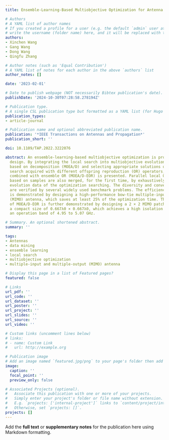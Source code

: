 ```yaml
---
title: Ensemble-Learning-Based Multiobjective Optimization for Antenna Design

# Authors
# A YAML list of author names
# If you created a profile for a user (e.g. the default `admin` user at `content/authors/admin/`), 
# write the username (folder name) here, and it will be replaced with their full name and linked to their profile.
authors:
- Xinchen Wang
- Gang Wang
- Dong Wang
- Qingfu Zhang

# Author notes (such as 'Equal Contribution')
# A YAML list of notes for each author in the above `authors` list
author_notes: []

date: '2023-02-01'

# Date to publish webpage (NOT necessarily Bibtex publication's date).
publishDate: '2024-10-30T07:28:58.278194Z'

# Publication type.
# A single CSL publication type but formatted as a YAML list (for Hugo requirements).
publication_types:
- article-journal

# Publication name and optional abbreviated publication name.
publication: '*IEEE Transactions on Antennas and Propagation*'
publication_short: ''

doi: 10.1109/TAP.2022.3222076

abstract: An ensemble-learning-based multiobjective optimization is proposed for antenna
  design. By integrating the local search into multiobjective evolutionary algorithm
  based on decomposition (MOEA/D) and selecting appropriate solutions of the local
  search acquired with different offspring reproduction (OR) operators, the MOEA/D
  combined with ensemble OR (MOEA/D-EOR) is presented. Parallel local OR operators
  based on samples are also merged, for the first time, by exhaustively mining the
  evolution data of the optimization searching. The diversity and convergence of MOEA/D-EOR
  are verified by several widely used benchmark problems. The efficiency of MOEA/D-EOR
  is demonstrated by designing a high-performance bow-tie multiple-input and multiple-output
  (MIMO) antenna, which saves at least 25% of the optimization time. The overall performance
  of MOEA/D-EOR is further demonstrated by designing a 2 × 2 MIMO patch antenna in
  a compact size of 0.667λ0 × 0.667λ0, which achieves a high isolation of 24 dB in
  an operation band of 4.95 to 5.07 GHz.

# Summary. An optional shortened abstract.
summary: ''

tags:
- Antennas
- data mining
- ensemble learning
- local search
- multiobjective optimization
- multiple-input and multiple-output (MIMO) antenna

# Display this page in a list of Featured pages?
featured: false

# Links
url_pdf: ''
url_code: ''
url_dataset: ''
url_poster: ''
url_project: ''
url_slides: ''
url_source: ''
url_video: ''

# Custom links (uncomment lines below)
# links:
# - name: Custom Link
#   url: http://example.org

# Publication image
# Add an image named `featured.jpg/png` to your page's folder then add a caption below.
image:
  caption: ''
  focal_point: ''
  preview_only: false

# Associated Projects (optional).
#   Associate this publication with one or more of your projects.
#   Simply enter your project's folder or file name without extension.
#   E.g. `projects: ['internal-project']` links to `content/project/internal-project/index.md`.
#   Otherwise, set `projects: []`.
projects: []
---
```


Add the **full text** or **supplementary notes** for the publication here using Markdown formatting.

